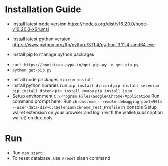 # Installation Guide
- Install latest node version
https://nodejs.org/dist/v16.20.0/node-v16.20.0-x64.msi
- Install latest python version
https://www.python.org/ftp/python/3.11.4/python-3.11.4-amd64.exe

- Install pip to manage python packages
* `curl https://bootstrap.pypa.io/get-pip.py -o get-pip.py`
* `python get-pip.py`

- install node packages
run `npm install`
- install python libraries
run `pip install discord`
    `pip install selenium`
    `pip install dotenv`
    `pip install numpy`
    `pip install json`
- Setup environment
`C:\Program Files\Google\Chrome\Application` Run command prompt here.
Run `chrome.exe --remote-debugging-port=9014 --user-data-dir=C:\Selenium\Chrome_Test_Profile` in console
Setup wallet extension on your browser and login with the wallet(subscription wallet) on dextools

# Run
- Run `npm start`
- To reset database, use `/reset` slash command